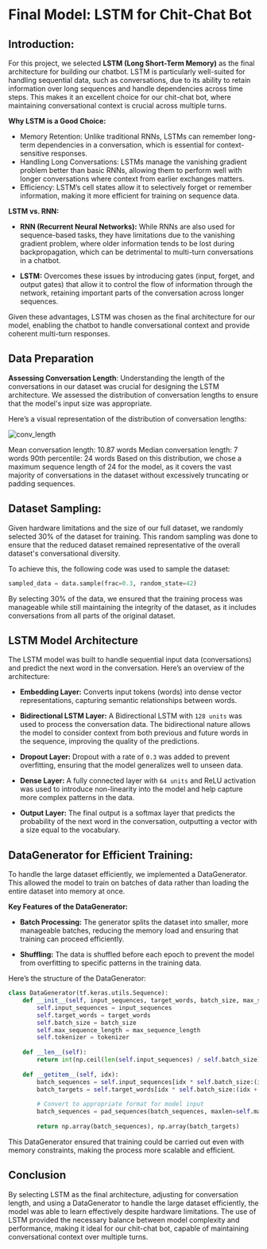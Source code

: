 # **Final Model: LSTM for Chit-Chat Bot**

## Introduction: 
For this project, we selected **LSTM (Long Short-Term Memory)** as the final architecture for building our chatbot. LSTM is particularly well-suited for handling sequential data, such as conversations, due to its ability to retain information over long sequences and handle dependencies across time steps. This makes it an excellent choice for our chit-chat bot, where maintaining conversational context is crucial across multiple turns.

**Why LSTM is a Good Choice:**

* Memory Retention: Unlike traditional RNNs, LSTMs can remember long-term dependencies in a conversation, which is essential for context-sensitive responses.
* Handling Long Conversations: LSTMs manage the vanishing gradient problem better than basic RNNs, allowing them to perform well with longer conversations where context from earlier exchanges matters.
* Efficiency: LSTM’s cell states allow it to selectively forget or remember information, making it more efficient for training on sequence data.

**LSTM vs. RNN:**

* **RNN (Recurrent Neural Networks):** While RNNs are also used for sequence-based tasks, they have limitations due to the vanishing gradient problem, where older information tends to be lost during backpropagation, which can be detrimental to multi-turn conversations in a chatbot.

* **LSTM:** Overcomes these issues by introducing gates (input, forget, and output gates) that allow it to control the flow of information through the network, retaining important parts of the conversation across longer sequences.

Given these advantages, LSTM was chosen as the final architecture for our model, enabling the chatbot to handle conversational context and provide coherent multi-turn responses.

## Data Preparation

**Assessing Conversation Length**: Understanding the length of the conversations in our dataset was crucial for designing the LSTM architecture. We assessed the distribution of conversation lengths to ensure that the model's input size was appropriate.

Here’s a visual representation of the distribution of conversation lengths:

![conv_length](https://github.com/user-attachments/assets/13acb4ed-5664-4035-8320-b23893ba9cfe)

Mean conversation length: 10.87 words
Median conversation length: 7 words
90th percentile: 24 words
Based on this distribution, we chose a maximum sequence length of 24 for the model, as it covers the vast majority of conversations in the dataset without excessively truncating or padding sequences.

## Dataset Sampling:

Given hardware limitations and the size of our full dataset, we randomly selected 30% of the dataset for training. This random sampling was done to ensure that the reduced dataset remained representative of the overall dataset's conversational diversity.

To achieve this, the following code was used to sample the dataset:

```python
sampled_data = data.sample(frac=0.3, random_state=42)
```
By selecting 30% of the data, we ensured that the training process was manageable while still maintaining the integrity of the dataset, as it includes conversations from all parts of the original dataset.

## LSTM Model Architecture
The LSTM model was built to handle sequential input data (conversations) and predict the next word in the conversation. Here’s an overview of the architecture:

* **Embedding Layer:** Converts input tokens (words) into dense vector representations, capturing semantic relationships between words.

* **Bidirectional LSTM Layer:** A Bidirectional LSTM with `128 units` was used to process the conversation data. The bidirectional nature allows the model to consider context from both previous and future words in the sequence, improving the quality of the predictions.

* **Dropout Layer:** Dropout with a rate of `0.3` was added to prevent overfitting, ensuring that the model generalizes well to unseen data.

* **Dense Layer:** A fully connected layer with `64 units` and ReLU activation was used to introduce non-linearity into the model and help capture more complex patterns in the data.

* **Output Layer:** The final output is a softmax layer that predicts the probability of the next word in the conversation, outputting a vector with a size equal to the vocabulary.


## DataGenerator for Efficient Training:
To handle the large dataset efficiently, we implemented a DataGenerator. This allowed the model to train on batches of data rather than loading the entire dataset into memory at once.

**Key Features of the DataGenerator:**

* **Batch Processing:** The generator splits the dataset into smaller, more manageable batches, reducing the memory load and ensuring that training can proceed efficiently.

* **Shuffling:** The data is shuffled before each epoch to prevent the model from overfitting to specific patterns in the training data.

Here’s the structure of the DataGenerator:

```python
class DataGenerator(tf.keras.utils.Sequence):
    def __init__(self, input_sequences, target_words, batch_size, max_sequence_length, tokenizer):
        self.input_sequences = input_sequences
        self.target_words = target_words
        self.batch_size = batch_size
        self.max_sequence_length = max_sequence_length
        self.tokenizer = tokenizer
    
    def __len__(self):
        return int(np.ceil(len(self.input_sequences) / self.batch_size))
    
    def __getitem__(self, idx):
        batch_sequences = self.input_sequences[idx * self.batch_size:(idx + 1) * self.batch_size]
        batch_targets = self.target_words[idx * self.batch_size:(idx + 1) * self.batch_size]
        
        # Convert to appropriate format for model input
        batch_sequences = pad_sequences(batch_sequences, maxlen=self.max_sequence_length, padding='post')
        
        return np.array(batch_sequences), np.array(batch_targets)

```
This DataGenerator ensured that training could be carried out even with memory constraints, making the process more scalable and efficient.


## Conclusion

By selecting LSTM as the final architecture, adjusting for conversation length, and using a DataGenerator to handle the large dataset efficiently, the model was able to learn effectively despite hardware limitations. The use of LSTM provided the necessary balance between model complexity and performance, making it ideal for our chit-chat bot, capable of maintaining conversational context over multiple turns.
